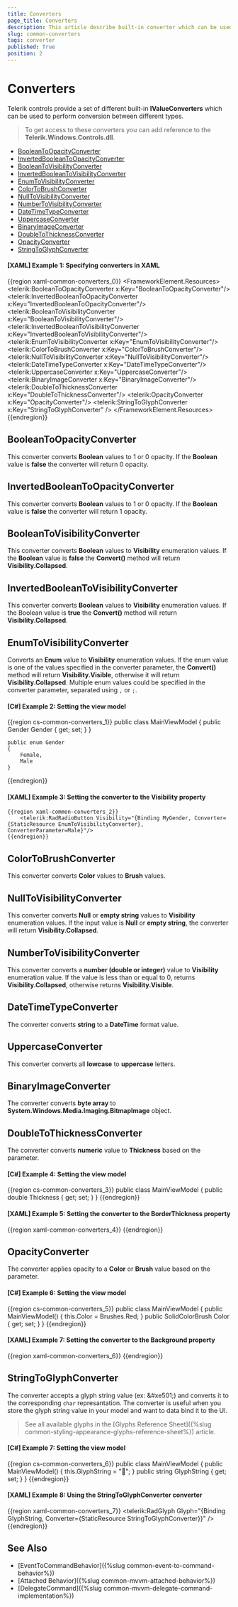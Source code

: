 ```yaml
---
title: Converters
page_title: Converters 
description: This article describe built-in converter which can be used.
slug: common-converters
tags: converter
published: True
position: 2
---
```


# Converters

Telerik controls provide a set of different built-in __IValueConverters__ which can be used to perform conversion between different types.

>To get access to these converters you can add reference to the __Telerik.Windows.Controls.dll__.

* [BooleanToOpacityConverter](#booleantoopacityconverter)
* [InvertedBooleanToOpacityConverter](#invertedbooleantoopacityconverter)
* [BooleanToVisibilityConverter](#booleantovisibilityconverter)
* [InvertedBooleanToVisibilityConverter](#invertedbooleantovisibilityconverter)
* [EnumToVisibilityConverter](#enumtovisibilityconverter)
* [ColorToBrushConverter](#colortobrushconverter)
* [NullToVisibilityConverter](#nulltovisibilityconverter)
* [NumberToVisibilityConverter](#numbertovisibilityconverter)
* [DateTimeTypeConverter](#datetimetypeconverter)
* [UppercaseConverter](#uppercaseconverter)
* [BinaryImageConverter](#binaryimageconverter)
* [DoubleToThicknessConverter](#doubletothicknessconverter)
* [OpacityConverter](#opacityconverter)
* [StringToGlyphConverter](#stringtoglyphconverter)

#### __[XAML] Example 1: Specifying converters in XAML__
{{region xaml-common-converters_0}}
	<FrameworkElement>
	  <FrameworkElement.Resources>
		  <telerik:BooleanToOpacityConverter x:Key="BooleanToOpacityConverter"/>
		  <telerik:InvertedBooleanToOpacityConverter x:Key="InvertedBooleanToOpacityConverter"/>
		  <telerik:BooleanToVisibilityConverter x:Key="BooleanToVisibilityConverter"/>
		  <telerik:InvertedBooleanToVisibilityConverter x:Key="InvertedBooleanToVisibilityConverter"/>
		  <telerik:EnumToVisibilityConverter x:Key="EnumToVisibilityConverter"/>
		  <telerik:ColorToBrushConverter x:Key="ColorToBrushConverter"/>
		  <telerik:NullToVisibilityConverter x:Key="NullToVisibilityConverter"/>
		  <telerik:DateTimeTypeConverter x:Key="DateTimeTypeConverter"/>
		  <telerik:UppercaseConverter x:Key="UppercaseConverter"/>
		  <telerik:BinaryImageConverter x:Key="BinaryImageConverter"/>
		  <telerik:DoubleToThicknessConverter x:Key="DoubleToThicknessConverter"/>
		  <telerik:OpacityConverter x:Key="OpacityConverter"/>
		  <telerik:StringToGlyphConverter x:Key="StringToGlyphConverter" />
	  </FrameworkElement.Resources>
	</FrameworkElement>
{{endregion}}


## BooleanToOpacityConverter

This converter converts __Boolean__ values to 1 or 0 opacity. If the __Boolean__ value is __false__ the converter will return 0 opacity.

## InvertedBooleanToOpacityConverter

This converter converts __Boolean__ values to 1 or 0 opacity. If the __Boolean__ value is __false__ the converter will return 1 opacity.

## BooleanToVisibilityConverter

This converter converts __Boolean__ values to __Visibility__ enumeration values. If the __Boolean__ value is __false__ the __Convert()__ method will return __Visibility.Collapsed__.

## InvertedBooleanToVisibilityConverter

This converter converts __Boolean__ values to __Visibility__ enumeration values. If the Boolean value is __true__ the __Convert()__ method will return __Visibility.Collapsed__.

## EnumToVisibilityConverter

Converts an __Enum__ value to __Visibility__ enumeration values. If the enum value is one of the values specified in the converter parameter, the __Convert()__ method will return __Visibility.Visible__, otherwise it will return __Visibility.Collapsed__. Multiple enum values could be specified in the converter parameter, separated using `,` or `;`.

#### __[C#] Example 2: Setting the view model__
{{region cs-common-converters_1}}
	public class MainViewModel
	{
		public Gender Gender { get; set; }
	}

	public enum Gender
	{
		Female,
		Male
	}
{{endregion}}

#### __[XAML] Example 3: Setting the converter to the Visibility property__
	{{region xaml-common-converters_2}}
		<telerik:RadRadioButton Visibility="{Binding MyGender, Converter={StaticResource EnumToVisibilityConverter}, ConverterParameter=Male}"/>
	{{endregion}}

## ColorToBrushConverter

This converter converts __Color__ values to __Brush__ values.

## NullToVisibilityConverter

This converter converts __Null__ or __empty string__ values to __Visibility__ enumeration values. If the input value is __Null__ or __empty string__, the converter will return __Visibility.Collapsed__.

## NumberToVisibilityConverter

This converter converts a __number (double or integer)__ value to __Visibility__ enumeration value. If the value is less than or equal to 0, returns __Visibility.Collapsed__, otherwise returns __Visibility.Visible__.

## DateTimeTypeConverter

The converter converts __string__ to a __DateTime__ format value.

## UppercaseConverter

This converter converts all __lowcase__ to __uppercase__ letters.

## BinaryImageConverter

The converter converts __byte array__ to __System.Windows.Media.Imaging.BitmapImage__ object.

## DoubleToThicknessConverter

The converter converts __numeric__ value to __Thickness__ based on the parameter.

#### __[C#] Example 4: Setting the view model__
{{region cs-common-converters_3}}
	public class MainViewModel
	{
		public double Thickness { get; set; }
	}
{{endregion}}

#### __[XAML] Example 5: Setting the converter to the BorderThickness property__
{{region xaml-common-converters_4}}
	 <Border Background="Green" BorderThickness="{Binding Thickness,Converter={StaticResource DoubleToThicknessConverter},ConverterParameter=LeftRight}" BorderBrush="Black"/>
{{endregion}}

## OpacityConverter

The converter applies opacity to a __Color__ or __Brush__ value based on the parameter.

#### __[C#] Example 6: Setting the view model__
{{region cs-common-converters_5}}
	public class MainViewModel
	{
		public MainViewModel()
		{
			this.Color = Brushes.Red;
		}
		public SolidColorBrush Color { get; set; }
	}
{{endregion}}

#### __[XAML] Example 7: Setting the converter to the Background property__
{{region xaml-common-converters_6}}
	<Border Background="{Binding Color, Converter={StaticResource OpacityConverter},ConverterParameter=8}"  />
{{endregion}}

## StringToGlyphConverter

The converter accepts a glyph string value (ex: &amp;#xe501&#59;) and converts it to the corresponding `char` represantation. The converter is useful when you store the glyph string value in your model and want to data bind it to the UI.

> See all available glyphs in the [Glyphs Reference Sheet]({%slug common-styling-appearance-glyphs-reference-sheet%}) article.

#### __[C#] Example 7: Setting the view model__
{{region cs-common-converters_6}}
	public class MainViewModel
	{
		public MainViewModel()
		{
			this.GlyphString = "&#xe501;";
		}
		public string GlyphString { get; set; }
	}
{{endregion}}

#### __[XAML] Example 8: Using the StringToGlyphConverter converter__
{{region xaml-common-converters_7}}
	<telerik:RadGlyph Glyph="{Binding GlyphString, Converter={StaticResource StringToGlyphConverter}}" />	
{{endregion}}

## See Also  
* [EventToCommandBehavior]({%slug common-event-to-command-behavior%})
* [Attached Behavior]({%slug common-mvvm-attached-behavior%})
* [DelegateCommand]({%slug common-mvvm-delegate-command-implementation%})
